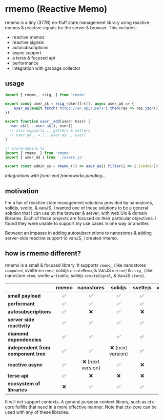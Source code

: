 # rmemo (Reactive Memo)
rmemo is a tiny (377B) no-fluff state management library using reactive memos & reactive signals for the server & 
browser. This includes:

* reactive memos
* reactive signals
* autosubscriptions
* async support
* a terse & focused api
* performance
* integration with garbage collector

## usage

```ts
import { rmemo_, rsig_ } from 'rmemo'

export const user_a$ = rsig_<User[]>([], async user_a$ => {
	user_a$(await fetch('https://an.api/users').then(res => res.json()))
})

export function user__add(user: User) {
  user_a$([...user_a$(), user])
  // also supports ._ getters & setters
  // user_a$._ = [...user_a$._, user]
}
```
```ts
// store/admins.ts
import { rmemo_ } from 'rmemo'
import { user_a$ } from './users.js'

export const admin_a$ = rmemo_(() => user_a$().filter(i => i.isAdmin))
```

*Integrations with front-end frameworks pending...*

## motivation

I'm a fan of reactive state management solutions provided by nanostores, solidjs, svelte, & vanJS. I wanted one of 
these solutions to be a general solution that I can use on the browser & server, with web UIs & domain libraries. 
Each of these projects are focused on their particular objectives. I found they were unable to support my use cases 
in one way or another.

Between an impasse in adding autosubscriptions to nanostores & adding server-side reactive support to vanJS, I 
created rmemo.

## how is rmemo different?

rmemo is a small & focused library. It supports `rmemo_` (like nanostores `computed`, svelte `derived`, 
solidjs `createMemo`, & VanJS `derive`) & `rsig_` (like nanostore `atom`, svelte `writable`, solidjs 
`createSignal`, & VanJS `state`).

|                                     | **rmemo**  |   **nanostores**   |    **solidjs**     |  **sveltejs**  |  **vanjs**  |
|-------------------------------------|:----------:|:------------------:|:------------------:|:--------------:|:-----------:|
| **small payload**                   |     ✅      |         ✅          |         ✅          |       ✅        |      ✅      |
| **performant**                      |     ✅      |         ✅          |         ✅          |       ✅        |      ✅      |
| **autosubscriptions**               |     ✅      |         ❌          |         ✅          |       ❌        |      ✅      |
| **server side reactivity**          |     ✅      |         ✅          |         ✅          |       ✅        |      ❌      |
| **diamond dependencies**            |     ✅      |         ✅          |         ✅          |       ✅        |      ❌      |
| **independent from component tree** |     ✅      |         ✅          |  ❌ (next version)  |       ✅        |      ✅      |
| **reactive async**                  |     ✅      |  ❌ (next version)  |         ✅          |       ❌        |      ❌      |
| **terse api**                       |     ✅      |         ❌          |         ❌          |       ❌        |      ✅      |
| **ecosystem of libraries**          |     ❌      |         ✅          |         ✅          |       ✅        |      ✅      |

It will not support contexts. A general purpose context library, such as ctx-core fulfills that need in a more 
effective manner. Note that ctx-core can be used with any of these libraries.
